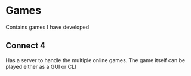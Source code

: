 # Games
Contains games I have developed

## Connect 4
Has a server to handle the multiple online games.
The game itself can be played either as a GUI or CLI
